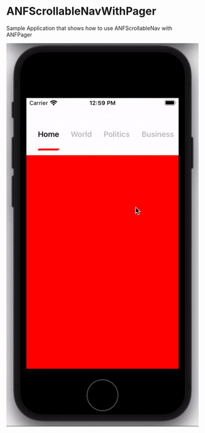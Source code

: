 # ANFScrollableNavWithPager
Sample Application that shows how to use ANFScrollableNav with ANFPager

![](https://github.com/niroshanf/ANFScrollableNavWithPager/blob/master/Screenshots/screenshot1.gif)
